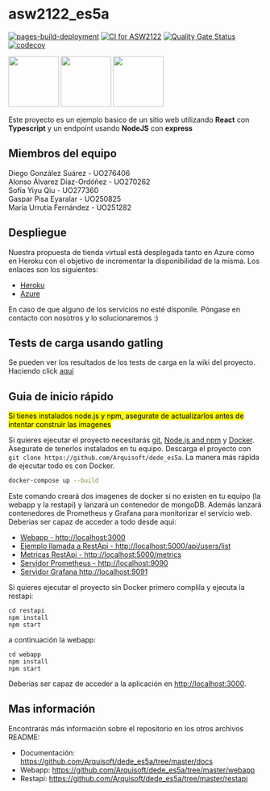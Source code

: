 # asw2122_es5a
[![pages-build-deployment](https://github.com/Arquisoft/dede_es5a/actions/workflows/pages/pages-build-deployment/badge.svg)](https://github.com/Arquisoft/dede_es5a/actions/workflows/pages/pages-build-deployment)
[![CI for ASW2122](https://github.com/Arquisoft/dede_es5a/actions/workflows/asw2122.yml/badge.svg)](https://github.com/Arquisoft/dede_es5a/actions/workflows/asw2122.yml)
[![Quality Gate Status](https://sonarcloud.io/api/project_badges/measure?project=Arquisoft_dede_es5a&metric=alert_status)](https://sonarcloud.io/summary/new_code?id=Arquisoft_dede_es5a)
[![codecov](https://codecov.io/gh/Arquisoft/dede_es5a/branch/master/graph/badge.svg?token=bS9nkjfy5q)](https://codecov.io/gh/Arquisoft/dede_es5a)

<p float="left">
<img src="https://blog.wildix.com/wp-content/uploads/2020/06/react-logo.jpg" height="100">
<img src="https://miro.medium.com/max/1200/0*RbmfNyhuBb8G3LWh.png" height="100">
<img src="https://miro.medium.com/max/365/1*Jr3NFSKTfQWRUyjblBSKeg.png" height="100">
</p>

Este proyecto es un ejemplo basico de un sitio web utilizando **React** con **Typescript** y un endpoint usando **NodeJS** con **express**

## Miembros del equipo
Diego González Suárez - UO276406  
Alonso Álvarez Díaz-Ordóñez - UO270262  
Sofía Yiyu Qiu - UO277360  
Gaspar Pisa Eyaralar - UO250825  
María Urrutia Fernández - UO251282

## Despliegue
Nuestra propuesta de tienda virtual está desplegada tanto en Azure como en Heroku con el objetivo de incrementar la disponibilidad de la misma. Los enlaces son los siguientes:
- [Heroku](https://dede-es5a.herokuapp.com/)
- [Azure](http://20.228.137.74:3000)  

En caso de que alguno de los servicios no esté disponile. Póngase en contacto con nosotros y lo solucionaremos :)

## Tests de carga usando gatling
Se pueden ver los resultados de los tests de carga en la wiki del proyecto. Haciendo click [aquí](https://github.com/Arquisoft/dede_es5a/wiki/Tests-de-carga-usando-gatling)

## Guia de inicio rápido

<mark>Si tienes instalados node.js y npm, asegurate de actualizarlos antes de intentar construir las imagenes</mark>

Si quieres ejecutar el proyecto necesitarás [git](https://git-scm.com/downloads), [Node.js and npm](https://www.npmjs.com/get-npm) y [Docker](https://docs.docker.com/get-docker/). Asegurate de tenerlos instalados en tu equipo. Descarga el proyecto con `git clone https://github.com/Arquisoft/dede_es5a`. La manera más rápìda de ejecutar todo es con Docker.

```bash
docker-compose up --build
```
Este comando creará dos imagenes de docker si no existen en tu equipo (la webapp y la restapi) y lanzará un contenedor de mongoDB. Además lanzará contenedores de Prometheus y Grafana para monitorizar el servicio web. Deberias ser capaz de acceder a todo desde aqui:

 - [Webapp - http://localhost:3000](http://localhost:3000)
 - [Ejemplo llamada a RestApi - http://localhost:5000/api/users/list](http://localhost:5000/api/users/list)
 - [Metricas RestApi - http://localhost:5000/metrics](http://localhost:5000/metrics)
 - [Servidor Prometheus - http://localhost:9090](http://localhost:9090)
 - [Servidor Grafana http://localhost:9091](http://localhost:9091)
 
Si quieres ejecutar el proyecto sin Docker primero complila y ejecuta la restapi:

```shell
cd restapi
npm install
npm start
```
a continuación la webapp:
```shell
cd webapp
npm install
npm start
```

Deberias ser capaz de acceder a la aplicación en [http://localhost:3000](http://localhost:3000).

## Mas información
Encontrarás más información sobre el repositorio en los otros archivos README:
- Documentación: https://github.com/Arquisoft/dede_es5a/tree/master/docs
- Webapp: https://github.com/Arquisoft/dede_es5a/tree/master/webapp
- Restapi: https://github.com/Arquisoft/dede_es5a/tree/master/restapi
